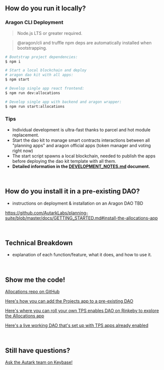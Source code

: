 <br>

## How do you run it locally?

### Aragon CLI Deployment 

> Node.js LTS or greater required.

> @aragon/cli and truffle npm deps are automatically installed when bootstrapping.

```bash
# Bootstrap project dependencies:
$ npm i

# Start a local blockchain and deploy
# aragon dao kit with all apps:
$ npm start

# Develop single app react frontend:
$ npm run dev:allocations

# Develop single app with backend and aragon wrapper:
$ npm run start:allocations
```

### Tips
- Individual development is ultra-fast thanks to parcel and hot module replacement.
- Start the dao kit to manage smart contracts interactions between all "planning apps" and aragon official apps (token manager and voting right now)
- The start script spawns a local blockchain, needed to publish the apps before deploying the dao kit template with all them.
- **Detailed information in the [DEVELOPMENT_NOTES.md](/docs/DEVELOPMENT_NOTES.md) document.**

<br>

## How do you install it in a pre-existing DAO?
- instructions on deployment & installation on an Aragon DAO TBD

https://github.com/AutarkLabs/planning-suite/blob/master/docs/GETTING_STARTED.md#install-the-allocations-app

<br>

## Technical Breakdown 
- explanation of each function/feature, what it does, and how to use it. 

<br>

## Show me the code!

[Allocations repo on GitHub](https://github.com/AutarkLabs/planning-suite/tree/dev/apps/allocations)

[Here's how you can add the Projects app to a pre-existing DAO](https://github.com/AutarkLabs/planning-suite/blob/master/docs/GETTING_STARTED.md#install-the-allocations-app)

[Here's where you can roll your own TPS enables DAO on Rinkeby to explore the Allocations app](https://rinkeby.autark.xyz/)

[Here's a live working DAO that's set up with TPS apps already enabled](https://rinkeby.aragon.org/#/dune.aragonid.eth)

<br>

## Still have questions?

[Ask the Autark team on Keybase!](https://keybase.io/team/autark.community)

<br>
